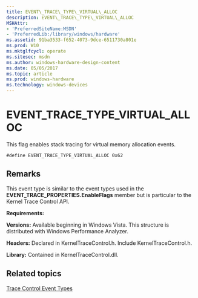 ```yaml
---
title: EVENT\_TRACE\_TYPE\_VIRTUAL\_ALLOC
description: EVENT\_TRACE\_TYPE\_VIRTUAL\_ALLOC
MSHAttr:
- 'PreferredSiteName:MSDN'
- 'PreferredLib:/library/windows/hardware'
ms.assetid: 91ba3533-f652-4073-9dce-6511730a801e
ms.prod: W10
ms.mktglfcycl: operate
ms.sitesec: msdn
ms.author: windows-hardware-design-content
ms.date: 05/05/2017
ms.topic: article
ms.prod: windows-hardware
ms.technology: windows-devices
---
```


# EVENT\_TRACE\_TYPE\_VIRTUAL\_ALLOC


This flag enables stack tracing for virtual memory allocation events.

``` syntax
#define EVENT_TRACE_TYPE_VIRTUAL_ALLOC 0x62
```

## Remarks


This event type is similar to the event types used in the **EVENT\_TRACE\_PROPERTIES.EnableFlags** member but is particular to the Kernel Trace Control API.

**Requirements:**

**Versions:** Available beginning in Windows Vista. This structure is distributed with Windows Performance Analyzer.

**Headers:** Declared in KernelTraceControl.h. Include KernelTraceControl.h.

**Library:** Contained in KernelTraceControl.dll.

## Related topics


[Trace Control Event Types](trace-control-event-types.md)

 

 







